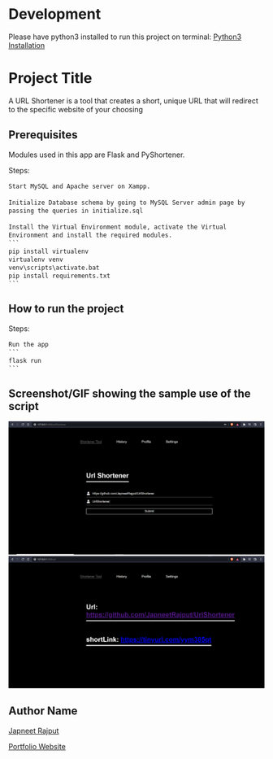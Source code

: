 # Development
Please have python3 installed to run this project on terminal:
[Python3 Installation](https://www.python.org/downloads/)

# Project Title
<!--Remove the below lines and add yours -->
A URL Shortener is a tool that creates a short, unique URL that will redirect to the specific website of your choosing

## Prerequisites
<!--Remove the below lines and add yours -->
Modules used in this app are Flask and PyShortener.

Steps:

    Start MySQL and Apache server on Xampp.

    Initialize Database schema by going to MySQL Server admin page by passing the queries in initialize.sql

    Install the Virtual Environment module, activate the Virtual Environment and install the required modules.
    ```
    pip install virtualenv
    virtualenv venv
    venv\scripts\activate.bat
    pip install requirements.txt
    ```

## How to run the project
<!--Remove the below lines and add yours -->
Steps:

    Run the app 
    ```
    flask run
    ```

## Screenshot/GIF showing the sample use of the script
<!--Remove the below lines and add yours -->
![Home Page](ShortenerHome.png)
![Result Page](ShortenerResult.png)

## Author Name

[Japneet Rajput](https://github.com/JapneetRajput) 

[Portfolio Website](https://japneetrajput.github.io)